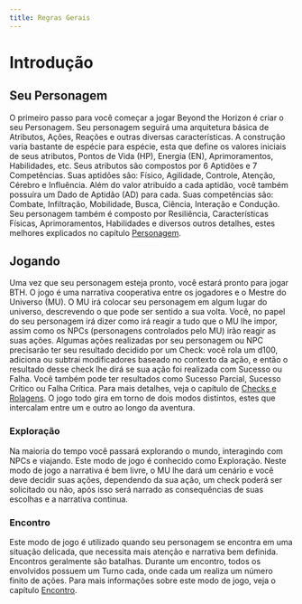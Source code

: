 ```yaml
---
title: Regras Gerais
---
```


# Introdução

## Seu Personagem
O primeiro passo para você começar a jogar Beyond the Horizon é criar o seu Personagem. Seu personagem seguirá uma arquitetura básica de Atributos, Ações, Reações e outras diversas características. A construção varia bastante de espécie para espécie, esta que define os valores iniciais de seus atributos, Pontos de Vida (HP), Energia (EN), Aprimoramentos, Habilidades, etc.
Seus atributos são compostos por 6 Aptidões e 7 Competências. Suas aptidões são: Físico, Agilidade, Controle, Atenção, Cérebro e Influência. Além do valor atribuído a cada aptidão, você também possuíra um Dado de Aptidão (AD) para cada. Suas competências são: Combate, Infiltração, Mobilidade, Busca, Ciência, Interação e Condução.
Seu personagem também é composto por Resiliência, Características Físicas, Aprimoramentos, Habilidades e diversos outros detalhes, estes melhores explicados no capítulo [Personagem]().

## Jogando
Uma vez que seu personagem esteja pronto, você estará pronto para jogar BTH. O jogo é uma narrativa cooperativa entre os jogadores e o Mestre do Universo (MU). O MU irá colocar seu personagem em algum lugar do universo, descrevendo o que pode ser sentido a sua volta. Você, no papel do seu personagem irá dizer como irá reagir a tudo que o MU lhe impor, assim como os NPCs (personagens controlados pelo MU) irão reagir as suas ações. 
Algumas ações realizadas por seu personagem ou NPC precisarão ter seu resultado decidido por um Check: você rola um d100, adiciona ou subtrai modificadores baseado no contexto da ação, e então o resultado desse check lhe dirá se sua ação foi realizada com Sucesso ou Falha. Você também pode ter resultados como Sucesso Parcial, Sucesso Crítico ou Falha Crítica. Para mais detalhes, veja o capítulo de [Checks e Rolagens](../rules/play/checks.md).
O jogo todo gira em torno de dois modos distintos, estes que intercalam entre um e outro ao longo da aventura.

### Exploração
Na maioria do tempo você passará explorando o mundo, interagindo com NPCs e viajando. Este modo de jogo é conhecido como Exploração. Neste modo de jogo a narrativa é bem livre, o MU lhe dará um cenário e você deve decidir suas ações, dependendo da sua ação, um check poderá ser solicitado ou não, após isso será narrado as consequências de suas escolhas e a narrativa continua.

### Encontro
Este modo de jogo é utilizado quando seu personagem se encontra em uma situação delicada, que necessita mais atenção e narrativa bem definida. Encontros geralmente são batalhas. Durante um encontro, todos os envolvidos possuem um Turno cada, onde cada um realiza um número finito de ações. Para mais informações sobre este modo de jogo, veja o capítulo [Encontro]().